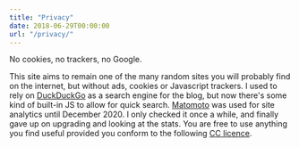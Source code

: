 ```yaml
---
title: "Privacy"
date: 2018-06-29T00:00:00
url: "/privacy/"
---
```


No cookies, no trackers, no Google.

This site aims to remain one of the many random sites you will probably find on the internet, but without ads, cookies or Javascript trackers. I used to rely on [DuckDuckGo](https://duckduckgo.com) as a search engine for the blog, but now there's some kind of built-in JS to allow for quick search. [Matomoto](https://matomo.org) was used for site analytics until December 2020. I only checked it once a while, and finally gave up on upgrading and looking at the stats. You are free to use anything you find useful provided you conform to the following [CC licence](https://creativecommons.org/licenses/by-nc-nd/4.0/).
